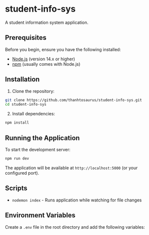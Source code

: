 # student-info-sys

A student information system application.

## Prerequisites

Before you begin, ensure you have the following installed:
- [Node.js](https://nodejs.org/) (version 14.x or higher)
- [npm](https://www.npmjs.com/) (usually comes with Node.js)

## Installation

1. Clone the repository:
```bash
git clone https://github.com/thanhtosaurus/student-info-sys.git
cd student-info-sys
```

2. Install dependencies:
```bash
npm install
```

## Running the Application

To start the development server:
```bash
npm run dev
```

The application will be available at `http://localhost:5000` (or your configured port).

## Scripts

- `nodemon index` - Runs application while watching for file changes

## Environment Variables

Create a `.env` file in the root directory and add the following variables:
